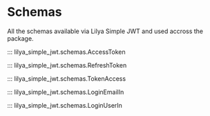 # Schemas

All the schemas available via Lilya Simple JWT and used accross the package.

::: lilya_simple_jwt.schemas.AccessToken

::: lilya_simple_jwt.schemas.RefreshToken

::: lilya_simple_jwt.schemas.TokenAccess

::: lilya_simple_jwt.schemas.LoginEmailIn

::: lilya_simple_jwt.schemas.LoginUserIn
